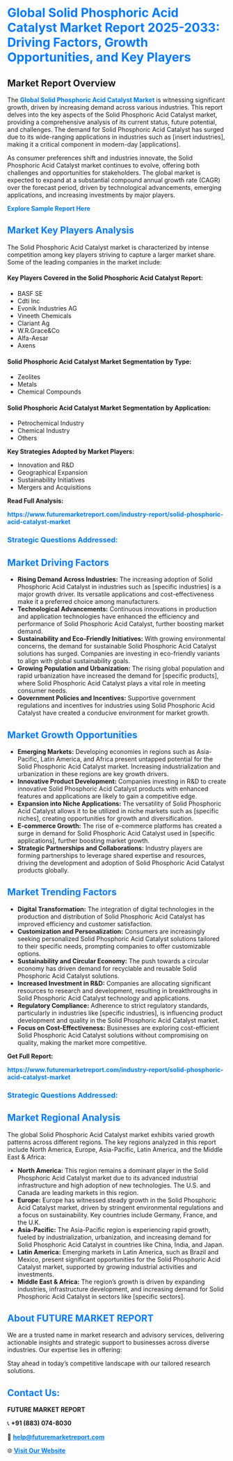 <h1 style="color: #007BFF;">Global Solid Phosphoric Acid Catalyst Market Report 2025-2033: Driving Factors, Growth Opportunities, and Key Players</h1>

<section id="overview">
<h2>Market Report Overview</h2>
<p>The <a href="https://www.futuremarketreport.com/industry-report/solid-phosphoric-acid-catalyst-market" style="color: #007BFF; text-decoration: none;"><strong>Global Solid Phosphoric Acid Catalyst Market</strong></a> is witnessing significant growth, driven by increasing demand across various industries. This report delves into the key aspects of the Solid Phosphoric Acid Catalyst market, providing a comprehensive analysis of its current status, future potential, and challenges. The demand for Solid Phosphoric Acid Catalyst has surged due to its wide-ranging applications in industries such as [insert industries], making it a critical component in modern-day [applications].</p>
<p>As consumer preferences shift and industries innovate, the Solid Phosphoric Acid Catalyst market continues to evolve, offering both challenges and opportunities for stakeholders. The global market is expected to expand at a substantial compound annual growth rate (CAGR) over the forecast period, driven by technological advancements, emerging applications, and increasing investments by major players.</p>
</section>

<section id="overview">
<p><a href="https://www.futuremarketreport.com/request-sample/reportId=82878" style="color: #007BFF; text-decoration: none;"><strong>Explore Sample Report Here</strong></a></p>
</section>

<section id="key-players">
<h2 style="color: #007BFF;">Market Key Players Analysis</h2>
<p>The Solid Phosphoric Acid Catalyst market is characterized by intense competition among key players striving to capture a larger market share. Some of the leading companies in the market include:</p>
<h4>Key Players Covered in the Solid Phosphoric Acid Catalyst Report:</h4>
<ul><li>BASF SE</li><li>Cdti Inc</li><li>Evonik Industries AG</li><li>Vineeth Chemicals</li><li>Clariant Ag</li><li>W.R.Grace&amp;Co</li><li>Alfa-Aesar</li><li>Axens</li></ul>
<h4>Solid Phosphoric Acid Catalyst Market Segmentation by Type:</h4>
<ul><li>Zeolites</li><li>Metals</li><li>Chemical Compounds</li></ul>

<h4>Solid Phosphoric Acid Catalyst Market Segmentation by Application:</h4>
<ul><li>Petrochemical Industry</li><li>Chemical Industry</li><li>Others</li></ul>
<p><strong>Key Strategies Adopted by Market Players:</strong></p>
<ul>
<li>Innovation and R&D</li>
<li>Geographical Expansion</li>
<li>Sustainability Initiatives</li>
<li>Mergers and Acquisitions</li>
</ul>
</section>

<section>
<p><strong>Read Full Analysis: </strong></p><a href="https://www.futuremarketreport.com/industry-report/solid-phosphoric-acid-catalyst-market" style="color: #007BFF; text-decoration: none;"><strong>https://www.futuremarketreport.com/industry-report/solid-phosphoric-acid-catalyst-market</strong></a>
<h3 style="color: #007BFF;">Strategic Questions Addressed:</h3>
</section>

<section id="driving-factors">
<h2 style="color: #007BFF;">Market Driving Factors</h2>
<ul>
<li><strong>Rising Demand Across Industries:</strong> The increasing adoption of Solid Phosphoric Acid Catalyst in industries such as [specific industries] is a major growth driver. Its versatile applications and cost-effectiveness make it a preferred choice among manufacturers.</li>
<li><strong>Technological Advancements:</strong> Continuous innovations in production and application technologies have enhanced the efficiency and performance of Solid Phosphoric Acid Catalyst, further boosting market demand.</li>
<li><strong>Sustainability and Eco-Friendly Initiatives:</strong> With growing environmental concerns, the demand for sustainable Solid Phosphoric Acid Catalyst solutions has surged. Companies are investing in eco-friendly variants to align with global sustainability goals.</li>
<li><strong>Growing Population and Urbanization:</strong> The rising global population and rapid urbanization have increased the demand for [specific products], where Solid Phosphoric Acid Catalyst plays a vital role in meeting consumer needs.</li>
<li><strong>Government Policies and Incentives:</strong> Supportive government regulations and incentives for industries using Solid Phosphoric Acid Catalyst have created a conducive environment for market growth.</li>
</ul>
</section>

<section id="growth-opportunities">
<h2 style="color: #007BFF;">Market Growth Opportunities</h2>
<ul>
<li><strong>Emerging Markets:</strong> Developing economies in regions such as Asia-Pacific, Latin America, and Africa present untapped potential for the Solid Phosphoric Acid Catalyst market. Increasing industrialization and urbanization in these regions are key growth drivers.</li>
<li><strong>Innovative Product Development:</strong> Companies investing in R&D to create innovative Solid Phosphoric Acid Catalyst products with enhanced features and applications are likely to gain a competitive edge.</li>
<li><strong>Expansion into Niche Applications:</strong> The versatility of Solid Phosphoric Acid Catalyst allows it to be utilized in niche markets such as [specific niches], creating opportunities for growth and diversification.</li>
<li><strong>E-commerce Growth:</strong> The rise of e-commerce platforms has created a surge in demand for Solid Phosphoric Acid Catalyst used in [specific applications], further boosting market growth.</li>
<li><strong>Strategic Partnerships and Collaborations:</strong> Industry players are forming partnerships to leverage shared expertise and resources, driving the development and adoption of Solid Phosphoric Acid Catalyst products globally.</li>
</ul>
</section>

<section id="trending-factors">
<h2 style="color: #007BFF;">Market Trending Factors</h2>
<ul>
<li><strong>Digital Transformation:</strong> The integration of digital technologies in the production and distribution of Solid Phosphoric Acid Catalyst has improved efficiency and customer satisfaction.</li>
<li><strong>Customization and Personalization:</strong> Consumers are increasingly seeking personalized Solid Phosphoric Acid Catalyst solutions tailored to their specific needs, prompting companies to offer customizable options.</li>
<li><strong>Sustainability and Circular Economy:</strong> The push towards a circular economy has driven demand for recyclable and reusable Solid Phosphoric Acid Catalyst solutions.</li>
<li><strong>Increased Investment in R&D:</strong> Companies are allocating significant resources to research and development, resulting in breakthroughs in Solid Phosphoric Acid Catalyst technology and applications.</li>
<li><strong>Regulatory Compliance:</strong> Adherence to strict regulatory standards, particularly in industries like [specific industries], is influencing product development and quality in the Solid Phosphoric Acid Catalyst market.</li>
<li><strong>Focus on Cost-Effectiveness:</strong> Businesses are exploring cost-efficient Solid Phosphoric Acid Catalyst solutions without compromising on quality, making the market more competitive.</li>
</ul>
</section>

<section>
<p><strong>Get Full Report: </strong></p><a href="https://www.futuremarketreport.com/industry-report/solid-phosphoric-acid-catalyst-market" style="color: #007BFF; text-decoration: none;"><strong>https://www.futuremarketreport.com/industry-report/solid-phosphoric-acid-catalyst-market</strong></a>
<h3 style="color: #007BFF;">Strategic Questions Addressed:</h3>
</section>


<section id="regional-analysis">
<h2 style="color: #007BFF;">Market Regional Analysis</h2>
<p>The global Solid Phosphoric Acid Catalyst market exhibits varied growth patterns across different regions. The key regions analyzed in this report include North America, Europe, Asia-Pacific, Latin America, and the Middle East & Africa:</p>
<ul>
<li><strong>North America:</strong> This region remains a dominant player in the Solid Phosphoric Acid Catalyst market due to its advanced industrial infrastructure and high adoption of new technologies. The U.S. and Canada are leading markets in this region.</li>
<li><strong>Europe:</strong> Europe has witnessed steady growth in the Solid Phosphoric Acid Catalyst market, driven by stringent environmental regulations and a focus on sustainability. Key countries include Germany, France, and the U.K.</li>
<li><strong>Asia-Pacific:</strong> The Asia-Pacific region is experiencing rapid growth, fueled by industrialization, urbanization, and increasing demand for Solid Phosphoric Acid Catalyst in countries like China, India, and Japan.</li>
<li><strong>Latin America:</strong> Emerging markets in Latin America, such as Brazil and Mexico, present significant opportunities for the Solid Phosphoric Acid Catalyst market, supported by growing industrial activities and investments.</li>
<li><strong>Middle East & Africa:</strong> The region’s growth is driven by expanding industries, infrastructure development, and increasing demand for Solid Phosphoric Acid Catalyst in sectors like [specific sectors].</li>
</ul>
</section>

<footer>
<h2 style="color: #007BFF;">About FUTURE MARKET REPORT</h2>
<p>We are a trusted name in market research and advisory services, delivering actionable insights and strategic support to businesses across diverse industries. Our expertise lies in offering:</p>

<p>Stay ahead in today’s competitive landscape with our tailored research solutions.</p>

<h2 style="color: #007BFF;">Contact Us:</h2>
<p><strong>FUTURE MARKET REPORT</strong></p>
<p>📞 <strong>+91 (883) 074-8030</strong></p>
<p>📧 <strong><a href="mailto:help@futuremarketreport.com" style="color: #007BFF;">help@futuremarketreport.com</a></strong></p>
<p>🌐 <strong><a href="https://www.futuremarketreport.com/" style="color: #007BFF;">Visit Our Website</a></strong></p>
</footer>